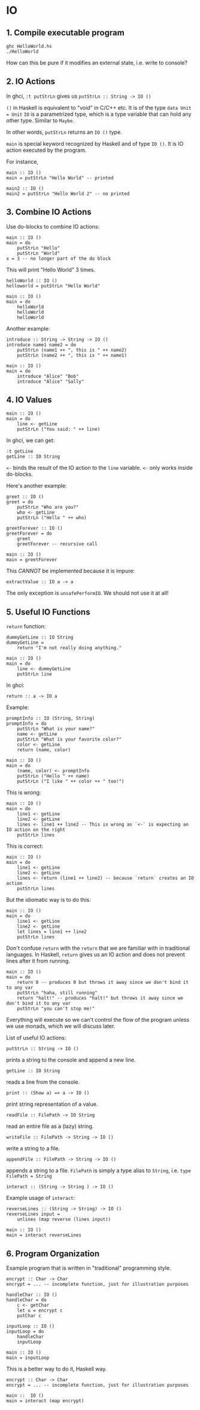 # IO

1\. Compile executable program
-------------------

```
ghc HelloWorld.hs
./HelloWorld
```

How can this be pure if it modifies an external state, i.e. write to console?

2\. IO Actions
-------------------

In ghci, `:t putStrLn` gives us `putStrLn :: String -> IO ()`

`()` in Haskell is equivalent to "void" in C/C++ etc. It is of the type `data Unit = Unit`
`IO` is a parametrized type, which is a type variable that can hold any other type. Similar to `Maybe`.

In other words, `putStrLn` returns an `IO ()` type.

`main` is special keyword recognized by Haskell and of type `IO ()`. It is IO action executed by the program.

For instance,

```
main :: IO ()
main = putStrLn "Hello World" -- printed

main2 :: IO ()
main2 = putStrLn "Hello World 2" -- no printed
```

3\. Combine IO Actions
-------------------

Use do-blocks to combine IO actions:

```
main :: IO ()
main = do
    putStrLn "Hello"
    putStrLn "World"
x = 3 -- no longer part of the do block
```

This will print "Hello World" 3 times.

```
helloWorld :: IO ()
helloworld = putStrLn "Hello World"

main :: IO ()
main = do
    helloWorld
    helloWorld
    helloWorld
```

Another example:

```
introduce :: String -> String -> IO ()
introduce name1 name2 = do
    putStrLn (name1 ++ ", this is " ++ name2)
    putStrLn (name2 ++ ", this is " ++ name1)

main :: IO ()
main = do
    introduce "Alice" "Bob"
    introduce "Alice" "Sally"
```

4\. IO Values
-------------------

```
main :: IO ()
main = do
    line <- getLine
    putStrLn ("You said: " ++ line)
```

In ghci, we can get:

```
:t getLine
getLine :: IO String
```
`<-` binds the result of the IO action to the `line` variable.
`<-` only works inside do-blocks.

Here's another example:

```
greet :: IO ()
greet = do
    putStrLn "Who are you?"
    who <- getLine
    putStrLn ("Hello " ++ who)

greetForever :: IO ()
greetForever = do
    greet
    greetForever -- recursive call

main :: IO ()
main = greetForever
```

This *CANNOT* be implemented because it is impure:

```
extractValue :: IO a -> a
```

The only exception is `unsafePerformIO`. We should not use it at all!

5\. Useful IO Functions
-------------------

`return` function:

```
dummyGetLine :: IO String
dummyGetLine =
    return "I'm not really doing anything."

main :: IO ()
main = do
    line <- dummyGetLine
    putStrLn line
```

In ghci:

```
return :: a -> IO a
```

Example:

```
promptInfo :: IO (String, String)
promptInfo = do
    putStrLn "What is your name?"
    name <- getLine
    putStrLn "What is your favorite color?"
    color <- getLine
    return (name, color)

main :: IO ()
main = do
    (name, color) <- promptInfo
    putStrLn ("Hello " ++ name)
    putStrLn ("I like " ++ color ++ " too!")
```

This is wrong:

```
main :: IO ()
main = do
    line1 <- getLine
    line2 <- getLine
    lines <- line1 ++ line2 -- This is wrong as `<-` is expecting an IO action on the right
    putStrLn lines
```

This is correct:

```
main :: IO ()
main = do
    line1 <- getLine
    line2 <- getLine
    lines <- return (line1 ++ line2) -- because `return` creates an IO action
    putStrLn lines
```

But the idiomatic way is to do this:

```
main :: IO ()
main = do
    line1 <- getLine
    line2 <- getLine
    let lines = line1 ++ line2
    putStrLn lines
```

Don't confuse `return` with the `return` that we are familiar with in traditional languages. In Haskell, `return` gives us an IO action and does not prevent lines after it from running.

```
main :: IO ()
main = do
    return 0 -- produces 0 but throws it away since we don't bind it to any var
    putStrLn "haha, still running"
    return "halt!" -- produces "halt!" but throws it away since we don't bind it to any var
    putStrLn "you can't stop me!"
```

Everything will execute so we can't control the flow of the program unless we use monads, which we will discuss later.

List of useful IO actions:

`putStrLn :: String -> IO ()`

prints a string to the console and append a new line.

`getLine :: IO String`

reads a line from the console.

`print :: (Show a) => a -> IO ()`

print string representation of a value.

`readFile :: FilePath -> IO String`

read an entire file as a (lazy) string.

`writeFile :: FilePath -> String -> IO ()`

write a string to a file.

`appendFile :: FilePath -> String -> IO ()`

appends a string to a file.
`FilePath` is simply a type alias to `String`, i.e. `type FilePath = String`

`interact :: (String -> String ) -> IO ()`

Example usage of `interact`:

```
reverseLines :: (String -> String) -> IO ()
reverseLines input =
    unlines (map reverse (lines input))

main :: IO ()
main = interact reverseLines
```

6\. Program Organization
-------------------

Example program that is written in "traditional" programming style.

```
encrypt :: Char -> Char
encrypt = ... -- incomplete function, just for illustration purposes

handleChar :: IO ()
handleChar = do
    c <- getChar
    let u = encrypt c
    putChar c

inputLoop :: IO ()
inputLoop = do
    handleChar
    inputLoop

main :: IO ()
main = inputLoop
```

This is a better way to do it, Haskell way.

```
encrypt :: Char -> Char
encrypt = ... -- incomplete function, just for illustration purposes

main ::  IO ()
main = interact (map encrypt)
```

